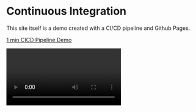 # Continuous Integration

This site itself is a demo created with a CI/CD pipeline and Github Pages.

[1 min CICD Pipeline Demo](https://vimeo.com/1076495882?share=copy)

<video src="https://vimeo.com/1076495882/9e194aaef7"/>